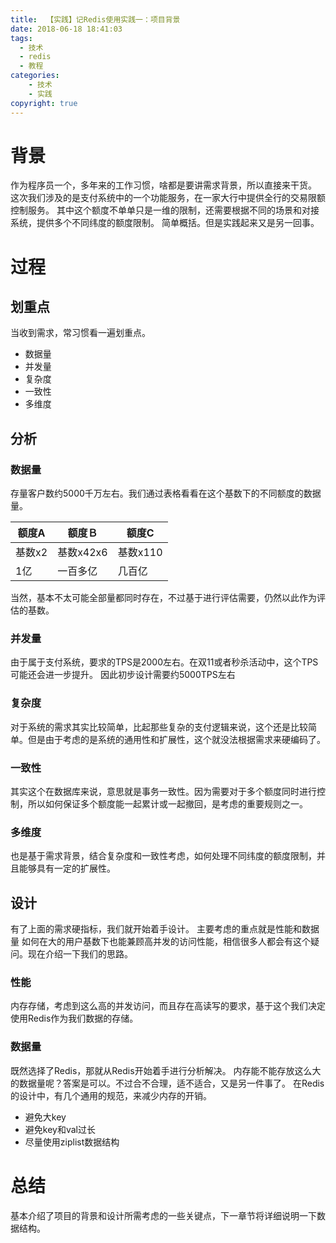 ```yaml
---
title:  【实践】记Redis使用实践一：项目背景
date: 2018-06-18 18:41:03
tags: 
  - 技术 
  - redis 
  - 教程
categories:
    - 技术
    - 实践
copyright: true
---
```


# 背景 
作为程序员一个，多年来的工作习惯，啥都是要讲需求背景，所以直接来干货。
这次我们涉及的是支付系统中的一个功能服务，在一家大行中提供全行的交易限额控制服务。
其中这个额度不单单只是一维的限制，还需要根据不同的场景和对接系统，提供多个不同纬度的额度限制。
简单概括。但是实践起来又是另一回事。
<!-- more --> 
# 过程
## 划重点
当收到需求，常习惯看一遍划重点。
* 数据量
* 并发量
* 复杂度
* 一致性
* 多维度

## 分析
### 数据量
存量客户数约5000千万左右。我们通过表格看看在这个基数下的不同额度的数据量。

|  额度A  |  额度Ｂ  |  额度C  |
| --- | --- | --- |
|  基数x2  |  基数x42x6  |  基数x110 |
|  1亿  |  一百多亿  |  几百亿  |
当然，基本不太可能全部量都同时存在，不过基于进行评估需要，仍然以此作为评估的基数。

### 并发量
由于属于支付系统，要求的TPS是2000左右。在双11或者秒杀活动中，这个TPS可能还会进一步提升。 因此初步设计需要约5000TPS左右

### 复杂度
对于系统的需求其实比较简单，比起那些复杂的支付逻辑来说，这个还是比较简单。但是由于考虑的是系统的通用性和扩展性，这个就没法根据需求来硬编码了。

### 一致性
其实这个在数据库来说，意思就是事务一致性。因为需要对于多个额度同时进行控制，所以如何保证多个额度能一起累计或一起撤回，是考虑的重要规则之一。

### 多维度
也是基于需求背景，结合复杂度和一致性考虑，如何处理不同纬度的额度限制，并且能够具有一定的扩展性。

## 设计
有了上面的需求硬指标，我们就开始着手设计。
主要考虑的重点就是性能和数据量
如何在大的用户基数下也能兼顾高并发的访问性能，相信很多人都会有这个疑问。现在介绍一下我们的思路。
### 性能
内存存储，考虑到这么高的并发访问，而且存在高读写的要求，基于这个我们决定使用Redis作为我们数据的存储。

### 数据量
既然选择了Redis，那就从Redis开始着手进行分析解决。
内存能不能存放这么大的数据量呢？答案是可以。不过合不合理，适不适合，又是另一件事了。
在Redis的设计中，有几个通用的规范，来减少内存的开销。
* 避免大key
* 避免key和val过长
* 尽量使用ziplist数据结构

# 总结
基本介绍了项目的背景和设计所需考虑的一些关键点，下一章节将详细说明一下数据结构。

